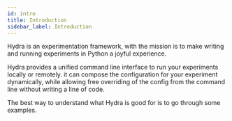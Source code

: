 ```yaml
---
id: intro
title: Introduction
sidebar_label: Introduction
---
```

Hydra is an experimentation framework, with the mission is to make writing and
running experiments in Python a joyful experience.

Hydra provides a unified command line interface to run your experiments locally or remotely.
it can compose the configuration for your experiment dynamically, while allowing free overriding of the config 
from the command line without writing a line of code.

The best way to understand what Hydra is good for is to go through some examples.